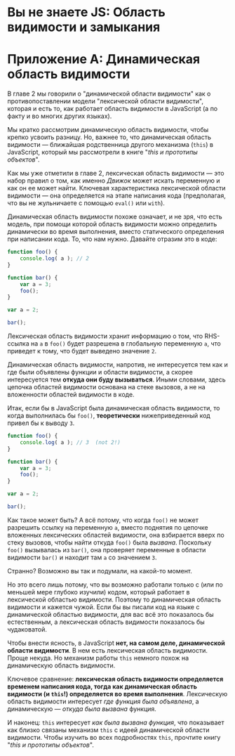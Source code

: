 # Вы не знаете JS: Область видимости и замыкания
# Приложение A: Динамическая область видимости

В главе 2 мы говорили о "динамической области видимости" как о противопоставлении модели "лексической области видимости", которая и есть то, как работает область видимости в JavaScript (а по факту и во многих других языках).

Мы кратко рассмотрим динамическую область видимости, чтобы крепко усвоить  разницу. Но, важнее то, что динамическая область видимости — ближайшая родственница другого механизма (`this`) в JavaScript, который мы рассмотрели в книге "*this и прототипы объектов*".

Как мы уже отметили в главе 2, лексическая область видимости — это набор правил о том, как именно *Движок* может искать переменную и как он ее может найти. Ключевая характеристика лексической области видимости — она определяется на этапе написания кода (предполагая, что вы не жульничаете с помощью `eval()` или `with`).

Динамическая область видимости похоже означает, и не зря, что есть модель, при помощи которой область видимости можно определить динамически во время выполнения, вместо статического определения при написании кода. То, что нам нужно. Давайте отразим это в коде:

```js
function foo() {
	console.log( a ); // 2
}

function bar() {
	var a = 3;
	foo();
}

var a = 2;

bar();
```

Лексическая область видимости хранит информацию о том, что RHS-ссылка на `a` в `foo()` будет разрешена в глобальную переменную `a`, что приведет к тому, что будет выведено значение `2`.

Динамическая область видимости, напротив, не интересуется тем как и где были объявлены функции и области видимости, а скорее интересуется тем **откуда они буду вызываться**. Иными словами, здесь цепочка областей видимости основана на стеке вызовов, а не на вложенности областей видимости в коде.

Итак, если бы в JavaScript была динамическая область видимости, то когда  выполнилась бы `foo()`, **теоретически** нижеприведенный код привел бы к выводу `3`.

```js
function foo() {
	console.log( a ); // 3  (not 2!)
}

function bar() {
	var a = 3;
	foo();
}

var a = 2;

bar();
```

Как такое может быть? А всё потому, что когда `foo()` не может разрешить ссылку на переменную `a`, вместо поднятия по цепочке вложенных лексических областей видимости, она взбирается вверх по стеку вызовов, чтобы найти откуда `foo()` была *вызвана*. Поскольку `foo()` вызывалась из `bar()`, она проверяет переменные в области видимости `bar()` и находит там `a` со значением `3`.

Странно? Возможно вы так и подумали, на какой-то момент.

Но это всего лишь потому, что вы возможно работали только с (или по меньшей мере глубоко изучили) кодом, который работает в лексической областью видимости. Поэтому то динамическая область видимости и кажется чужой. Если бы вы писали код на языке с динамической областью видимости, для вас всё это показалось бы естественным, а лексическая область видимости показалось бы чудаковатой.

Чтобы внести ясность, в JavaScript **нет, на самом деле, динамической области видимости**. В нем есть лексическая область видимости. Проще некуда. Но механизм работы `this` немного похож на динамическую область видимости.

Ключевое сравнение: **лексическая область видимости определяется временем написания кода, тогда как динамическая область видимости (и `this`!) определяется во время выполнения**. Лексическую область видимости интересует *где функция была объявлена*, а динамическую — *откуда была вызвана* функция.

И наконец: `this` интересует *как была вызвана функция*, что показывает как близко связаны механизм `this` с идеей динамической области видимости. Чтобы изучить во всех подробностях `this`, прочтите книгу "*this и прототипы объектов*".

